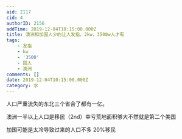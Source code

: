 ```yaml
---
aid: 2117
cid: 4
authorID: 2156
addTime: 2019-12-04T10:15:00.000Z
title: 澳洲和加国人少的让人发指，2kw，3500w人才有
tags:
    - 发指
    - kw
    - '3500'
    - 国人
    - 澳洲
comments: []
date: 2019-12-04T10:15:00.000Z
category: 水
---
```


人口严重流失的东北三个省合了都有一亿。

澳洲一半以上人口是移民（2nd）幸亏荒地面积够大不然就是第二个美国

加国可能是太冷导致过来的人口不多 20%移民
